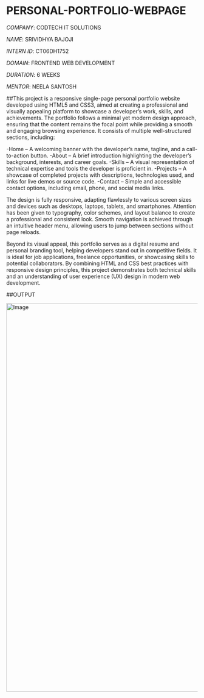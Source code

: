 # PERSONAL-PORTFOLIO-WEBPAGE

*COMPANY*: CODTECH IT SOLUTIONS

*NAME*: SRIVIDHYA BAJOJI

*INTERN ID*: CT06DH1752

*DOMAIN*: FRONTEND WEB DEVELOPMENT

*DURATION*: 6 WEEKS

*MENTOR*: NEELA SANTOSH

##This project is a responsive single-page personal portfolio website developed using HTML5 and CSS3, aimed at creating a professional and visually appealing platform to showcase a developer’s work, skills, and achievements. The portfolio follows a minimal yet modern design approach, ensuring that the content remains the focal point while providing a smooth and engaging browsing experience. It consists of multiple well-structured sections, including:

-Home – A welcoming banner with the developer’s name, tagline, and a call-to-action button.
-About – A brief introduction highlighting the developer’s background, interests, and career goals.
-Skills – A visual representation of technical expertise and tools the developer is proficient in.
-Projects – A showcase of completed projects with descriptions, technologies used, and links for live demos or source code.
-Contact – Simple and accessible contact options, including email, phone, and social media links.

The design is fully responsive, adapting flawlessly to various screen sizes and devices such as desktops, laptops, tablets, and smartphones. Attention has been given to typography, color schemes, and layout balance to create a professional and consistent look. Smooth navigation is achieved through an intuitive header menu, allowing users to jump between sections without page reloads.

Beyond its visual appeal, this portfolio serves as a digital resume and personal branding tool, helping developers stand out in competitive fields. It is ideal for job applications, freelance opportunities, or showcasing skills to potential collaborators. By combining HTML and CSS best practices with responsive design principles, this project demonstrates both technical skills and an understanding of user experience (UX) design in modern web development.

##OUTPUT

<img width="1920" height="1020" alt="Image" src="https://github.com/user-attachments/assets/2b5bce44-eb19-4acd-9585-15d3f94dd8ac" />


